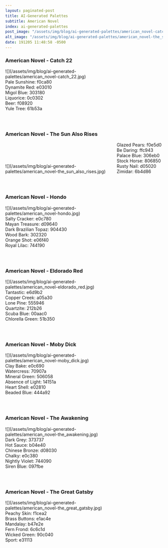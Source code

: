```yaml
---
layout: paginated-post
title: AI-Generated Palettes
subtitle: American Novel
index: ai-generated-palettes
post_image: "/assets/img/blog/ai-generated-palettes/american_novel-catch_22.jpg"
alt_image: "/assets/img/blog/ai-generated-palettes/american_novel-the_sun_also_rises.jpg"
date: 191205 11:48:58 -0500
---
```


<style>
div.palette-image {
  display: inline-block;
  width: 70%;
  max-width: 100%;
}

div.palette-colors {
  display: inline-block;
  width: auto;
  min-width: 100px;
  margin-bottom: 40px;
}
</style>

### American Novel - Catch 22
<div class="palette-image" markdown="span">![](/assets/img/blog/ai-generated-palettes/american_novel-catch_22.jpg)</div>
<div class="palette-colors">Pale Sunshine: f0ca80<br>Dynamite Red: e03010<br>Migol Blue: 303180<br>Liquorice: 0c0302<br>Beer: f08920<br>Yule Tree: 61b53a</div>


### American Novel - The Sun Also Rises
<div class="palette-image" markdown="span">![](/assets/img/blog/ai-generated-palettes/american_novel-the_sun_also_rises.jpg)</div>
<div class="palette-colors">Glazed Pears: f0e5d0<br>Be Daring: ffc943<br>Palace Blue: 306eb0<br>Stock Horse: 806850<br>Rusty Nail: d05020<br>Zimidar: 6b4d86</div>


### American Novel - Hondo
<div class="palette-image" markdown="span">![](/assets/img/blog/ai-generated-palettes/american_novel-hondo.jpg)</div>
<div class="palette-colors">Salty Cracker: e0c780<br>Mayan Treasure: d09640<br>Dark Brazilian Topaz: 904430<br>Wood Bark: 302320<br>Orange Shot: e06f40<br>Royal Lilac: 744190</div>


### American Novel - Eldorado Red
<div class="palette-image" markdown="span">![](/assets/img/blog/ai-generated-palettes/american_novel-eldorado_red.jpg)</div>
<div class="palette-colors">Tantastic: e6d9b2<br>Copper Creek: a05a30<br>Lone Pine: 555946<br>Quartzite: 212b26<br>Scuba Blue: 00aac0<br>Chlorella Green: 51b350</div>


### American Novel - Moby Dick
<div class="palette-image" markdown="span">![](/assets/img/blog/ai-generated-palettes/american_novel-moby_dick.jpg)</div>
<div class="palette-colors">Clay Bake: e0c690<br>Watercress: 70907a<br>Mineral Green: 506058<br>Absence of Light: 14151a<br>Heart Shell: e02810<br>Beaded Blue: 444a92</div>


### American Novel - The Awakening
<div class="palette-image" markdown="span">![](/assets/img/blog/ai-generated-palettes/american_novel-the_awakening.jpg)</div>
<div class="palette-colors">Dark Grey: 373737<br>Hot Sauce: b04e40<br>Chinese Bronze: d08030<br>Chalky: e0c380<br>Nightly Violet: 744090<br>Siren Blue: 097fbe</div>


### American Novel - The Great Gatsby
<div class="palette-image" markdown="span">![](/assets/img/blog/ai-generated-palettes/american_novel-the_great_gatsby.jpg)</div>
<div class="palette-colors">Peachy Skin: f1cea2<br>Brass Buttons: e1ac4e<br>Mandalay: b47e2e<br>Fern Frond: 6c6c1d<br>Wicked Green: 90c040<br>Sport: e31113</div>

